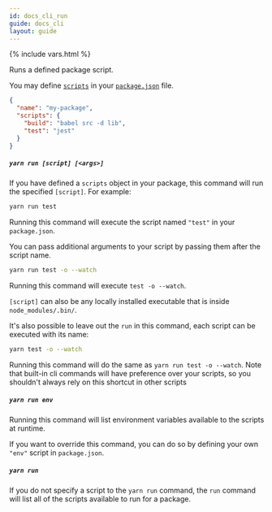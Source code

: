 ```yaml
---
id: docs_cli_run
guide: docs_cli
layout: guide
---
```


{% include vars.html %}

<p class="lead">Runs a defined package script.</p>

You may define [`scripts`]({{url_base}}/docs/package-json#toc-scripts) in your
[`package.json`]({{url_base}}/docs/package-json) file.

```json
{
  "name": "my-package",
  "scripts": {
    "build": "babel src -d lib",
    "test": "jest"
  }
}
```

##### `yarn run [script] [<args>]` <a class="toc" id="toc-yarn-run-script" href="#toc-yarn-run-script"></a>

If you have defined a `scripts` object in your package, this command will run
the specified `[script]`. For example:

```sh
yarn run test
```

Running this command will execute the script named `"test"` in your
`package.json`.

You can pass additional arguments to your script by passing them after the script name.

```sh
yarn run test -o --watch
```

Running this command will execute `test -o --watch`.

`[script]` can also be any locally installed executable that is inside `node_modules/.bin/`.

It's also possible to leave out the `run` in this command, each script can be executed with its name:

```sh
yarn test -o --watch
```

Running this command will do the same as `yarn run test -o --watch`. Note that built-in cli commands will have preference over your scripts, so you shouldn't always rely on this shortcut in other scripts

##### `yarn run env` <a class="toc" id="toc-yarn-run-env" href="#toc-yarn-run-env"></a>

Running this command will list environment variables available to the scripts at runtime.

If you want to override this command, you can do so by defining your own `"env"` script in `package.json`.

##### `yarn run` <a class="toc" id="toc-yarn-run" href="#toc-yarn-run"></a>

If you do not specify a script to the `yarn run` command, the `run` command
will list all of the scripts available to run for a package.
